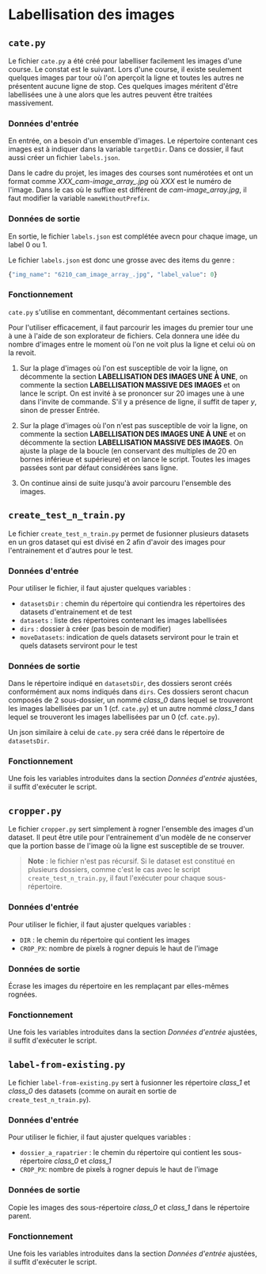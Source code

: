 # Labellisation des images

## ```cate.py```

Le fichier ```cate.py``` a été créé pour labelliser facilement les images d'une course. Le constat est le suivant. Lors d'une course, il existe seulement quelques images par tour où l'on aperçoit la ligne et toutes les autres ne présentent aucune ligne de stop. Ces quelques images méritent d'être labellisées une à une alors que les autres peuvent être traitées massivement.

### Données d'entrée
En entrée, on a besoin d'un ensemble d'images. Le répertoire contenant ces images est à indiquer dans la variable ```targetDir```. Dans ce dossier, il faut aussi créer un fichier ```labels.json```.

Dans le cadre du projet, les images des courses sont numérotées et ont un format comme *XXX_cam-image_array_.jpg* où *XXX* est le numéro de l'image. Dans le cas où le suffixe est différent de *_cam-image_array_.jpg*, il faut modifier la variable ```nameWithoutPrefix```.

### Données de sortie
En sortie, le fichier ```labels.json``` est complétée avecn pour chaque image, un label 0 ou 1.

Le fichier ```labels.json``` est donc une grosse avec des items du genre :

```python
{"img_name": "6210_cam_image_array_.jpg", "label_value": 0}
```

### Fonctionnement

```cate.py``` s'utilise en commentant, décommentant certaines sections.

Pour l'utiliser efficacement, il faut parcourir les images du premier tour une à une à l'aide de son explorateur de fichiers. Cela donnera une idée du nombre d'images entre le moment où l'on ne voit plus la ligne et celui où on la revoit.

1. Sur la plage d'images où l'on est susceptible de voir la ligne, on décommente la section **LABELLISATION DES IMAGES UNE À UNE**, on commente la section **LABELLISATION MASSIVE DES IMAGES** et on lance le script. On est invité à se prononcer sur 20 images une à une dans l'invite de commande. S'il y a présence de ligne, il suffit de taper *y*, sinon de presser Entrée.

2. Sur la plage d'images où l'on n'est pas susceptible de voir la ligne, on commente la section **LABELLISATION DES IMAGES UNE À UNE** et on décommente la section **LABELLISATION MASSIVE DES IMAGES**. On ajuste la plage de la boucle (en conservant des multiples de 20 en bornes inférieue et supérieure) et on lance le script. Toutes les images passées sont par défaut considérées sans ligne.

3. On continue ainsi de suite jusqu'à avoir parcouru l'ensemble des images.

## ```create_test_n_train.py```

Le fichier ```create_test_n_train.py``` permet de fusionner plusieurs datasets en un gros dataset qui est divisé en 2 afin d'avoir des images pour l'entrainement et d'autres pour le test.

### Données d'entrée
Pour utiliser le fichier, il faut ajuster quelques variables :

- ```datasetsDir``` : chemin du répertoire qui contiendra les répertoires des datasets d'entrainement et de test
- ```datasets``` : liste des répertoires contenant les images labellisées
- ```dirs``` : dossier à créer (pas besoin de modifier)
- ```moveDatasets```: indication de quels datasets serviront pour le train et quels datasets serviront pour le test


### Données de sortie
Dans le répertoire indiqué en ```datasetsDir```, des dossiers seront créés conformément aux noms indiqués dans ```dirs```. Ces dossiers seront chacun composés de 2 sous-dossier, un nommé *class_0* dans lequel se trouveront les images labellisées par un 1 (cf. ```cate.py```) et un autre nommé *class_1* dans lequel se trouveront les images labellisées par un 0 (cf. ```cate.py```).

Un json similaire à celui de ```cate.py``` sera créé dans le répertoire de ```datasetsDir```.

### Fonctionnement
Une fois les variables introduites dans la section *Données d'entrée* ajustées, il suffit d'exécuter le script.

## ```cropper.py```
Le fichier ```cropper.py``` sert simplement à rogner l'ensemble des images d'un dataset. Il peut être utile pour l'entrainement d'un modèle de ne conserver que la portion basse de l'image où la ligne est susceptible de se trouver.

> __Note__ : le fichier n'est pas récursif. Si le dataset est constitué en plusieurs dossiers, comme c'est le cas avec le script ```create_test_n_train.py```, il faut l'exécuter pour chaque sous-répertoire.

### Données d'entrée
Pour utiliser le fichier, il faut ajuster quelques variables :

- ```DIR``` : le chemin du répertoire qui contient les images
- ```CROP_PX```: nombre de pixels à rogner depuis le haut de l'image

### Données de sortie
Écrase les images du répertoire en les remplaçant par elles-mêmes rognées.

### Fonctionnement
Une fois les variables introduites dans la section *Données d'entrée* ajustées, il suffit d'exécuter le script.

## ```label-from-existing.py```
Le fichier ```label-from-existing.py``` sert à fusionner les répertoire *class_1* et *class_0* des datasets (comme on aurait en sortie de ```create_test_n_train.py```).

### Données d'entrée
Pour utiliser le fichier, il faut ajuster quelques variables :

- ```dossier_a_rapatrier``` : le chemin du répertoire qui contient les sous-répertoire *class_0* et *class_1*
- ```CROP_PX```: nombre de pixels à rogner depuis le haut de l'image

### Données de sortie
Copie les images des sous-répertoire *class_0* et *class_1* dans le répertoire parent.

### Fonctionnement
Une fois les variables introduites dans la section *Données d'entrée* ajustées, il suffit d'exécuter le script.